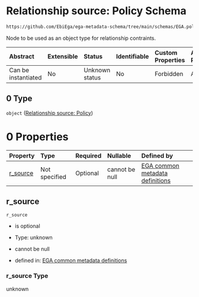 # Relationship source: Policy Schema

```txt
https://github.com/EbiEga/ega-metadata-schema/tree/main/schemas/EGA.policy.json#/properties/policy_relationships/items/allOf/1/anyOf/1/allOf/1/anyOf/0
```

Node to be used as an object type for relationship contraints.

| Abstract            | Extensible | Status         | Identifiable | Custom Properties | Additional Properties | Access Restrictions | Defined In                                                                   |
| :------------------ | :--------- | :------------- | :----------- | :---------------- | :-------------------- | :------------------ | :--------------------------------------------------------------------------- |
| Can be instantiated | No         | Unknown status | No           | Forbidden         | Allowed               | none                | [EGA.policy.json\*](../../../schemas/EGA.policy.json "open original schema") |

## 0 Type

`object` ([Relationship source: Policy](ega-12-definitions-relationship-source-policy.md))

# 0 Properties

| Property               | Type          | Required | Nullable       | Defined by                                                                                                                                                                                                                                             |
| :--------------------- | :------------ | :------- | :------------- | :----------------------------------------------------------------------------------------------------------------------------------------------------------------------------------------------------------------------------------------------------- |
| [r\_source](#r_source) | Not specified | Optional | cannot be null | [EGA common metadata definitions](ega-12-definitions-relationship-source-policy-properties-r_source.md "https://github.com/EbiEga/ega-metadata-schema/tree/main/schemas/EGA.common-definitions.json#/definitions/r-source-policy/properties/r_source") |

## r\_source



`r_source`

*   is optional

*   Type: unknown

*   cannot be null

*   defined in: [EGA common metadata definitions](ega-12-definitions-relationship-source-policy-properties-r_source.md "https://github.com/EbiEga/ega-metadata-schema/tree/main/schemas/EGA.common-definitions.json#/definitions/r-source-policy/properties/r_source")

### r\_source Type

unknown
